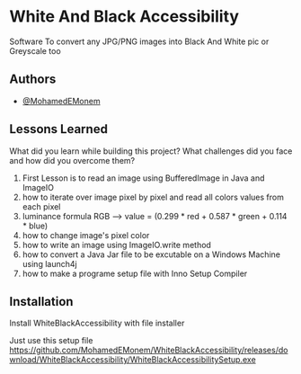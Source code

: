 
# White And Black Accessibility

Software To convert any JPG/PNG images into Black And White pic or Greyscale too 

## Authors

- [@MohamedEMonem](https://github.com/MohamedEMonem)


## Lessons Learned

What did you learn while building this project? What challenges did you face and how did you overcome them?

1. First Lesson is to read an image using BufferedImage in Java and ImageIO
2. how to iterate over image pixel by pixel and read all colors values from each pixel
3. luminance formula RGB --> value = (0.299 * red + 0.587 * green + 0.114 * blue)
4. how to change image's pixel color 
5. how to write an image using ImageIO.write method
6. how to convert a Java Jar file to be excutable on a Windows Machine using launch4j
7. how to make a programe setup file with Inno Setup Compiler


## Installation

Install WhiteBlackAccessibility with file installer

Just use this setup file https://github.com/MohamedEMonem/WhiteBlackAccessibility/releases/download/WhiteBlackAccessibility/WhiteBlackAccessibilitySetup.exe

    